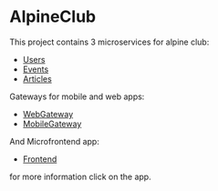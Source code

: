 # AlpineClub

This project contains 3 microservices for alpine club:
- [Users](https://github.com/AlenSkorjanc/AlpineClub/tree/main/Users)
- [Events](https://github.com/AlenSkorjanc/AlpineClub/tree/main/Events)
- [Articles](https://github.com/AlenSkorjanc/AlpineClub/tree/main/Events)

Gateways for mobile and web apps:
- [WebGateway](https://github.com/AlenSkorjanc/AlpineClub/tree/main/WebGateway)
- [MobileGateway](https://github.com/AlenSkorjanc/AlpineClub/tree/main/MobileGateway)

And Microfrontend app:
- [Frontend](https://github.com/AlenSkorjanc/AlpineClub/tree/main/Frontend)

for more information click on the app.
